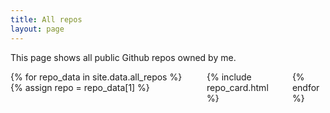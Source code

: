 ```yaml
---
title: All repos
layout: page
---
```


This page shows all public Github repos owned by me.

<div id="repos" class="columns is-multiline">
{% for repo_data in site.data.all_repos %}
    {% assign repo = repo_data[1] %}
    <div class="column is-3-widescreen is-4-desktop is-6-tablet is-8-mobile">
        {% include repo_card.html %}
    </div>
{% endfor %}
</div>
